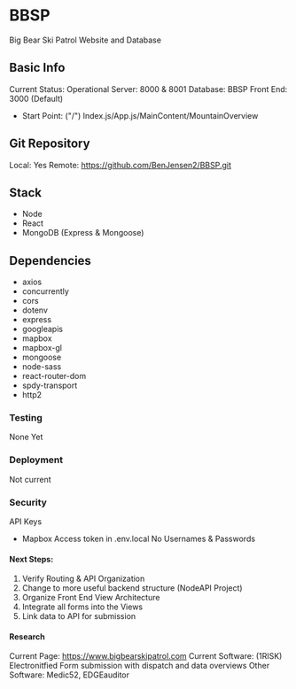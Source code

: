 # BBSP
Big Bear Ski Patrol Website and Database

## Basic Info
Current Status: Operational
Server: 8000 & 8001
Database: BBSP
Front End: 3000 (Default)
- Start Point: ("/") Index.js/App.js/MainContent/MountainOverview

## Git Repository
Local: Yes
Remote: https://github.com/BenJensen2/BBSP.git

## Stack
- Node
- React
- MongoDB (Express & Mongoose)

## Dependencies
- axios
- concurrently
- cors
- dotenv
- express
- googleapis
- mapbox
- mapbox-gl
- mongoose
- node-sass
- react-router-dom
- spdy-transport
- http2

### Testing
None Yet

### Deployment
Not current

### Security
API Keys
- Mapbox Access token in .env.local
No Usernames & Passwords

#### Next Steps:
1. Verify Routing & API Organization
2. Change to more useful backend structure (NodeAPI Project)
2. Organize Front End View Architecture
3. Integrate all forms into the Views
4. Link data to API for submission

#### Research
Current Page: https://www.bigbearskipatrol.com
Current Software: (1RISK) Electronitfied Form submission with dispatch and data overviews
Other Software: Medic52, EDGEauditor







